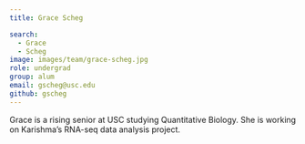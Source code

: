 ```yaml
---
title: Grace Scheg

search:
  - Grace 
  - Scheg
image: images/team/grace-scheg.jpg
role: undergrad
group: alum
email: gscheg@usc.edu
github: gscheg
---
```


Grace is a rising senior at USC studying Quantitative Biology. She is working on Karishma’s RNA-seq data analysis project.

